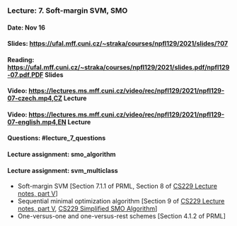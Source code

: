 ### Lecture: 7. Soft-margin SVM, SMO
#### Date: Nov 16
#### Slides: https://ufal.mff.cuni.cz/~straka/courses/npfl129/2021/slides/?07
#### Reading: https://ufal.mff.cuni.cz/~straka/courses/npfl129/2021/slides.pdf/npfl129-07.pdf,PDF Slides
#### Video: https://lectures.ms.mff.cuni.cz/video/rec/npfl129/2021/npfl129-07-czech.mp4,CZ Lecture
#### Video: https://lectures.ms.mff.cuni.cz/video/rec/npfl129/2021/npfl129-07-english.mp4,EN Lecture
#### Questions: #lecture_7_questions
#### Lecture assignment: smo_algorithm
#### Lecture assignment: svm_multiclass

- Soft-margin SVM [Section 7.1.1 of PRML, Section 8 of [CS229 Lecture notes, part V](http://cs229.stanford.edu/summer2020/cs229-notes3.pdf)]
- Sequential minimal optimization algorithm [Section 9 of [CS229 Lecture notes, part V](http://cs229.stanford.edu/summer2020/cs229-notes3.pdf), [CS229 Simplified SMO Algorithm](http://cs229.stanford.edu/materials/smo.pdf)]
- One-versus-one and one-versus-rest schemes [Section 4.1.2 of PRML]
